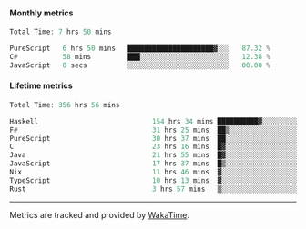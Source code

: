 #### Monthly metrics
<!--START_SECTION:wakamonthly-->

```asm
Total Time: 7 hrs 50 mins

PureScript   6 hrs 50 mins   █████████████████████▓░░░   87.32 %
C#           58 mins         ███░░░░░░░░░░░░░░░░░░░░░░   12.38 %
JavaScript   0 secs          ░░░░░░░░░░░░░░░░░░░░░░░░░   00.00 %
```

<!--END_SECTION:wakamonthly-->
#### Lifetime metrics
<!--START_SECTION:wakalifetime-->

```asm
Total Time: 356 hrs 56 mins

Haskell                            154 hrs 34 mins ██████████▓░░░░░░░░░░░░░░   43.16 %
F#                                 31 hrs 25 mins  ██▒░░░░░░░░░░░░░░░░░░░░░░   08.78 %
PureScript                         30 hrs 37 mins  ██░░░░░░░░░░░░░░░░░░░░░░░   08.55 %
C                                  23 hrs 16 mins  █▓░░░░░░░░░░░░░░░░░░░░░░░   06.50 %
Java                               21 hrs 55 mins  █▓░░░░░░░░░░░░░░░░░░░░░░░   06.12 %
JavaScript                         17 hrs 37 mins  █▒░░░░░░░░░░░░░░░░░░░░░░░   04.92 %
Nix                                11 hrs 46 mins  ▓░░░░░░░░░░░░░░░░░░░░░░░░   03.29 %
TypeScript                         10 hrs 13 mins  ▓░░░░░░░░░░░░░░░░░░░░░░░░   02.85 %
Rust                               3 hrs 57 mins   ▒░░░░░░░░░░░░░░░░░░░░░░░░   01.11 %
```

<!--END_SECTION:wakalifetime-->

---

Metrics are tracked and provided by [WakaTime](https://github.com/athul/waka-readme).
